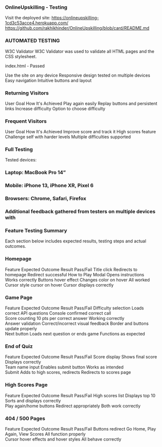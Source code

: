 ### OnlineUpskilling  - Testing

Visit the deployed site: https://onlineupskilling-1cd3c53acce4.herokuapp.com/
https://github.com/rakhikhinder/OnlineUpskilling/blob/card/README.md

### AUTOMATED TESTING
W3C Validator
W3C Validator was used to validate all HTML pages and the CSS stylesheet.

index.html - Passed 





Use the site on any device	Responsive design tested on multiple devices
Easy navigation	Intuitive buttons and layout

### Returning Visitors
User Goal	How It's Achieved
Play again easily	Replay buttons and persistent links
Increase difficulty	Option to choose difficulty

### Frequent Visitors
User Goal	How It's Achieved
Improve score and track it	High scores feature
Challenge self with harder levels	Multiple difficulties supported

### Full Testing
Tested devices:

 ### Laptop: MacBook Pro 14”

 ### Mobile: iPhone 13, iPhone XR, Pixel 6

### Browsers: Chrome, Safari, Firefox

### Additional feedback gathered from testers on multiple devices with 

### Feature Testing Summary
Each section below includes expected results, testing steps and actual outcomes.

### Homepage
Feature	Expected Outcome	Result	Pass/Fail
Title click	Redirects to homepage	Redirect successful	
How to Play Modal	Opens instructions	Works correctly	
Buttons hover effect	Changes color on hover	All worked	
Cursor style cursor on hover	Cursor displays correctly	

### Game Page
Feature	Expected Outcome	Result	Pass/Fail
Difficulty selection	Loads correct API questions	Console confirmed correct call	
Score counting	10 pts per correct answer	Working correctly	
Answer validation	Correct/incorrect visual feedback	Border and buttons update properly	
Next button	Loads next question or ends game	Functions as expected	

### End of Quiz
Feature	Expected Outcome	Result	Pass/Fail
Score display	Shows final score	Displays correctly	
Team name input	Enables submit button	Works as intended	
Submit	Adds to high scores, redirects	Redirects to scores page	

### High Scores Page
Feature	Expected Outcome	Result	Pass/Fail
High scores list	Displays top 10	Sorts and displays correctly	
Play again/home buttons	Redirect appropriately	Both work correctly	

### 404 / 500 Pages
Feature	Expected Outcome	Result	Pass/Fail
Buttons redirect	Go Home, Play Again, View Scores	All function properly	
Cursor hover effects  and hover styles	All behave correctly	
